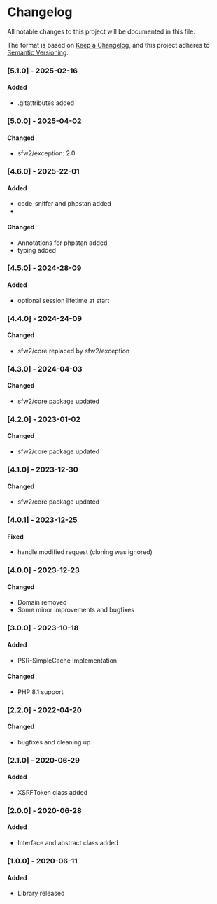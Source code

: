 # Changelog
All notable changes to this project will be documented in this file.

The format is based on [Keep a Changelog](https://keepachangelog.com/en/1.0.0/),
and this project adheres to [Semantic Versioning](https://semver.org/spec/v2.0.0.html).

### [5.1.0] - 2025-02-16
#### Added
- .gitattributes added

### [5.0.0] - 2025-04-02
#### Changed
- sfw2/exception: 2.0

### [4.6.0] - 2025-22-01
#### Added
- code-sniffer and phpstan added
- 
#### Changed
- Annotations for phpstan added
- typing added

### [4.5.0] - 2024-28-09
#### Added
- optional session lifetime at start

### [4.4.0] - 2024-24-09
#### Changed
- sfw2/core replaced by sfw2/exception

### [4.3.0] - 2024-04-03
#### Changed
- sfw2/core package updated

### [4.2.0] - 2023-01-02
#### Changed
- sfw2/core package updated

### [4.1.0] - 2023-12-30
#### Changed
- sfw2/core package updated

### [4.0.1] - 2023-12-25
#### Fixed
- handle modified request (cloning was ignored)

### [4.0.0] - 2023-12-23
#### Changed
- Domain removed
- Some minor improvements and bugfixes

### [3.0.0] - 2023-10-18
#### Added 
- PSR-SimpleCache Implementation

#### Changed
- PHP 8.1 support

### [2.2.0] - 2022-04-20
#### Changed
- bugfixes and cleaning up

### [2.1.0] - 2020-06-29
#### Added
- XSRFToken class added

### [2.0.0] - 2020-06-28
#### Added
- Interface and abstract class added

### [1.0.0] - 2020-06-11
#### Added
- Library released
